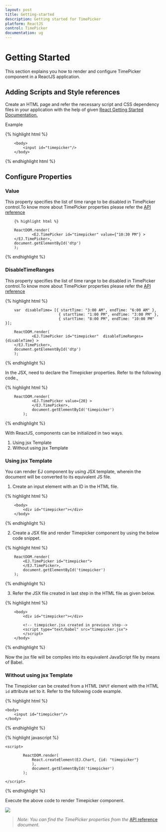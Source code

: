 ```yaml
---
layout: post
title: Getting-started
description: Getting started for TimePicker
platform: ReactJS
control: TimePicker
documentation: ug
---
```


# Getting Started

This section explains you how to render and configure TimePicker component in a ReactJS application.

## Adding Scripts and Style references

Create an HTML page and refer the necessary script and CSS dependency files in your application with the help of given  [React Getting Started Documentation.](https://help.syncfusion.com/reactjs/overview)

Example

{% highlight html %}

        <body>
            <input id="timepicker"/>
        </body>
{% endhighlight html %}

## Configure Properties

### Value

 This property specifies the list of time range to be disabled in TimePicker control.To know more about TimePicker properties please refer the [API reference](https://help.syncfusion.com/api/js/ejtimepicker)

        {% highlight html %}

        ReactDOM.render(   
                <EJ.TimePicker id="timepicker" value={"10:30 PM"} >
        </EJ.TimePicker>,
        document.getElementById('dtp')
        );

{% endhighlight %}

### DisableTimeRanges

 This property specifies the list of time range to be disabled in TimePicker control.To know more about TimePicker properties please refer the [API reference](https://help.syncfusion.com/api/js/ejtimepicker)

{% highlight html %}

        var  disableTime= [{ startTime: "3:00 AM", endTime: "6:00 AM" },
                            { startTime: "1:00 PM", endTime: "3:00 PM" },
                            { startTime: "8:00 PM", endTime: "10:00 PM" }];

        ReactDOM.render(   
                <EJ.TimePicker id="timepicker"  disableTimeRanges={disableTime} >
        </EJ.TimePicker>,
        document.getElementById('dtp')
        );

{% endhighlight %}


In the JSX, need to declare the Timepicker properties. Refer to the following code.,

{% highlight html %}

        ReactDOM.render(   
                <EJ.TimePicker value={20} >
                </EJ.TimePicker>,
                document.getElementById('timepicker')
            );

{% endhighlight %}

With ReactJS, components can be initialized in two ways. 

1. Using jsx Template
2. Without using jsx Template



### Using jsx Template

You can render EJ component by using JSX template, wherein the document will be converted to its equivalent JS file. 

1. Create an input element with an ID in the HTML file. 

{% highlight html %}

        <body>
            <div id="timepicker"></div>
        </body>

{% endhighlight %}

2. Create a JSX file and render Timepicker component by using the below code snippet.

{% highlight html %}

        ReactDOM.render(   
            <EJ.TimePicker id="timepicker">
            </EJ.TimePicker>,
            document.getElementById('timepicker')
        );

{% endhighlight %}

3. Refer the JSX file created in last step in the HTML file as given below. 

 {% highlight html %}

        <body>
            <div id="timepicker"></div>

            <!-- timepicker.jsx created in previous step-->
            <script type="text/babel" src="timepicker.jsx">
            </script>   
        </body>

{% endhighlight %}

Now the jsx file will be compiles into its equivalent JavaScript file by means of Babel. 

### Without using jsx Template

The Timepicker can be created from a HTML `INPUT` element with the HTML `id` attribute set to it. Refer to the following code example.

{% highlight html %}

    <body>
        <input id="timepicker"/>
    </body>

           
{% endhighlight %}

{% highlight javascript %}

    <script>

            ReactDOM.render(
                React.createElement(EJ.Chart, {id: "timepicker"}       
                ),
                document.getElementById('timepicker')
            );      

    </script>

 {% endhighlight %}

Execute the above code to render Timepicker component. 

![](Getting-Started_images/image1.png)


> _Note:_ _You can find the TimePicker properties from the_ [API reference](https://help.syncfusion.com/api/js/ejtimepicker) _document._
